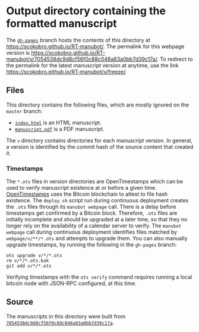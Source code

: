 # Output directory containing the formatted manuscript

The [`gh-pages`](https://github.com/scokobro/RT-manubot/tree/gh-pages) branch hosts the contents of this directory at <https://scokobro.github.io/RT-manubot/>.
The permalink for this webpage version is <https://scokobro.github.io/RT-manubot/v/7054538dc9d8cf56f0c88c048a83a0bb7d39c17a/>.
To redirect to the permalink for the latest manuscript version at anytime, use the link <https://scokobro.github.io/RT-manubot/v/freeze/>.

## Files

This directory contains the following files, which are mostly ignored on the `master` branch:

+ [`index.html`](index.html) is an HTML manuscript.
+ [`manuscript.pdf`](manuscript.pdf) is a PDF manuscript.

The `v` directory contains directories for each manuscript version.
In general, a version is identified by the commit hash of the source content that created it.

### Timestamps

The `*.ots` files in version directories are OpenTimestamps which can be used to verify manuscript existence at or before a given time.
[OpenTimestamps](https://opentimestamps.org/) uses the Bitcoin blockchain to attest to file hash existence.
The `deploy.sh` script run during continuous deployment creates the `.ots` files through its `manubot webpage` call.
There is a delay before timestamps get confirmed by a Bitcoin block.
Therefore, `.ots` files are initially incomplete and should be upgraded at a later time, so that they no longer rely on the availability of a calendar server to verify.
The `manubot webpage` call during continuous deployment identifies files matched by `webpage/v/**/*.ots` and attempts to upgrade them.
You can also manually upgrade timestamps, by running the following in the `gh-pages` branch:

```shell
ots upgrade v/*/*.ots
rm v/*/*.ots.bak
git add v/*/*.ots
```

Verifying timestamps with the `ots verify` command requires running a local bitcoin node with JSON-RPC configured, at this time.

## Source

The manuscripts in this directory were built from
[`7054538dc9d8cf56f0c88c048a83a0bb7d39c17a`](https://github.com/scokobro/RT-manubot/commit/7054538dc9d8cf56f0c88c048a83a0bb7d39c17a).
